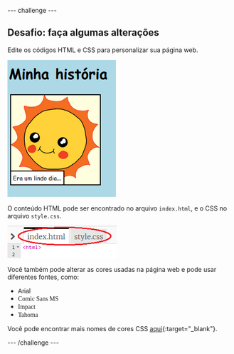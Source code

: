 \--- challenge \---

## Desafio: faça algumas alterações

Edite os códigos HTML e CSS para personalizar sua página web.

![captura de tela](images/story-changes.png)

O conteúdo HTML pode ser encontrado no arquivo `index.html`, e o CSS no arquivo `style.css`.

![captura de tela](images/story-files.png)

Você também pode alterar as cores usadas na página web e pode usar diferentes fontes, como:

+ <span style="font-family: Arial;">Arial</span>
+ <span style="font-family: Comic Sans MS;">Comic Sans MS</span>
+ <span style="font-family: Impact;">Impact</span>
+ <span style="font-family: Tahoma;">Tahoma</span>

Você pode encontrar mais nomes de cores CSS [aqui](http://jumpto.cc/colours){:target="_blank"}.

\--- /challenge \---